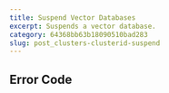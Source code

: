 ```yaml
---
title: Suspend Vector Databases
excerpt: Suspends a vector database.
category: 64368bb63b18090510bad283
slug: post_clusters-clusterid-suspend
---
```


## Error Code
